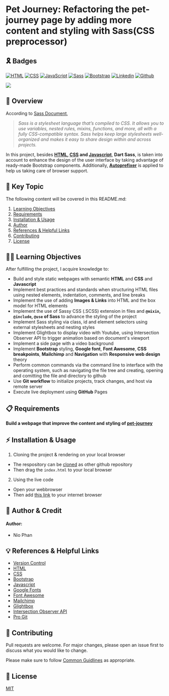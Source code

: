 # Pet Journey: Refactoring the pet-journey page by adding more content and styling with Sass(CSS preprocessor)

## 🎗️ Badges
[![HTML](https://img.shields.io/badge/HTML-%23FFac45.svg?&style=for-the-badge&logo=html5&logoColor=white&color=orange)](https://developer.mozilla.org/en-US/docs/Web/HTML)
[![CSS](https://img.shields.io/badge/CSS-%23FFac45.svg?&style=for-the-badge&logo=css3&logoColor=white&color=blue)](https://developer.mozilla.org/en-US/docs/Web/CSS)
[![JavaScript](https://img.shields.io/badge/JAVASCRIPT-%23FFac45.svg?&style=for-the-badge&logo=javascript&logoColor=white&color=yellow)](https://www.ecma-international.org/publications-and-standards/standards/ecma-262/)
[![Sass](https://img.shields.io/badge/SASS-%23FFac45.svg?&style=for-the-badge&logo=sass&logoColor=white&color=cd6d93)](https://sass-lang.com/)
[![Bootstrap](https://img.shields.io/badge/BOOTSTRAP-%23FFac45.svg?&style=for-the-badge&logo=bootstrap&logoColor=white&color=purple)]([https://github.com/](https://getbootstrap.com/docs/5.2/getting-started/introduction/)) 
[![Linkedin](https://img.shields.io/badge/linkedin-%230077B5.svg?&style=for-the-badge&logo=linkedin&logoColor=white)]([https://www.linkedin.com/](https://www.linkedin.com/in/nhan-phan-77358a141/))
[![Github](http://img.shields.io/badge/github-%231877F2.svg?&style=for-the-badge&logo=github&logoColor=white&color=black)]([https://github.com/](https://github.com/kippulainen04))


![](https://i.imgur.com/nrAzS96.png)

## 🚀 Overview
According to [Sass Document](https://sass-lang.com/documentation/),

  >*Sass is a stylesheet language that’s compiled to CSS. It allows you to use variables, nested rules, mixins, functions, and more, all with a fully CSS-compatible syntax. Sass helps keep large stylesheets well-organized and makes it easy to share design within and across projects.* 

In this project, besides **[HTML](https://en.wikipedia.org/wiki/HTML#:~:text=The%20HyperText%20Markup%20Language%20or,(HyperText%20Markup%20Language)), [CSS](https://en.wikipedia.org/wiki/CSS) and [Javascript](https://en.wikipedia.org/wiki/JavaScript)**, **Dart Sass**, is taken into account to enhance the design of the user interface by taking advantage of ready-made Bootstrap components. Additionally, **[Autoprefixer](https://github.com/postcss/autoprefixer)** is applied to help us taking care of browser support. 

## 🔑 Key Topic

The following content will be covered in this README.md:
 1. [Learning Objectives](#learning)
 2. [Requirements](#requirement)
 3. [Installation & Usage](#tools)
 4. [Author](#author)
 5. [References & Helpful Links](#links)
 6. [Contributing](#contribution)
 7. [License](#license)

<div id='learning'/> 

## 🧑‍💻 Learning Objectives

After fulfilling the project, I acquire knowledge to:
* Build and style static webpages with semantic **HTML** and **CSS** and **Javascript**
* Implement best practices and standards when structuring HTML files using nested elements, indentation, comments, and line breaks
* Implement the use of adding **Images & Links** into HTML and the box model for HTML elements
* Implement the use of Sassy CSS (.SCSS) extension in files and **`@mixin`, `@include`, `@use` of Sass** to advance the styling of the project
* Implement Sass styling via class, id and element selectors using external stylesheets and nesting styles
* Implement Glightbox to display video with Youtube, using Intersection Observer API to trigger animation based on document's viewport
* Implement a side page with a video background
* Implement **Bootstrap** styling, **Google font**, **Font Awesome**, **CSS breakpoints**, **Mailchimp** and **Navigation** with **Responsive web design** theory
* Perform common commands via the command line to interface with the operating system, such as navigating the file tree and creating, opening and comitting the file and directory to github
* Use **Git workflow** to initialize projects, track changes, and host via remote server
* Execute live deployment using **GitHub** Pages

<div id='requirement'/> 

## 📋 Requirements

**Build a webpage that improve the content and styling of [pet-journey](https://github.com/kippulainen04/pet-journey)**


<div id='tools'/>

## ⚡ Installation & Usage

1. Cloning the project & rendering on your local browser
* The respository can be [cloned](https://docs.github.com/en/repositories/creating-and-managing-repositories/cloning-a-repository) as other github repository 
* Then drag the `index.html` to your local browser

2. Using the live code
* Open your webbrowser
* Then add [this link](https://dc-aws.netlify.app/) to your internet browser

<div id='author'/>

## 👥 Author & Credit 

#### Author:
* Nio Phan


<div id='links'/>

## 💡 References & Helpful Links
* [Version Control](https://en.wikipedia.org/wiki/Version_control)
* [HTML](https://developer.mozilla.org/en-US/docs/Web/HTML)
* [CSS](https://developer.mozilla.org/en-US/docs/Web/CSS)
* [Bootstrap](https://getbootstrap.com/)
* [Javascript](https://developer.mozilla.org/en-US/docs/Web/JavaScript)
* [Google Fonts](https://fonts.google.com/)
* [Font Awesome](https://fontawesome.com/)
* [Mailchimp](https://mailchimp.com/en-gb/)
* [Glightbox](https://github.com/biati-digital/glightbox)
* [Intersection Observer API](https://developer.mozilla.org/en-US/docs/Web/API/Intersection_Observer_API)
* [Pro Git](https://git-scm.com/book/en/v2)


<div id='contribution'/>

## 💭 Contributing

Pull requests are welcome. For major changes, please open an issue first to discuss what you would like to change.

Please make sure to follow [Common Guidlines](https://docs.github.com/en/communities/setting-up-your-project-for-healthy-contributions/setting-guidelines-for-repository-contributors) as appropriate.

<div id='license'/>

## 📝 License
[MIT](https://choosealicense.com/licenses/mit/)



















